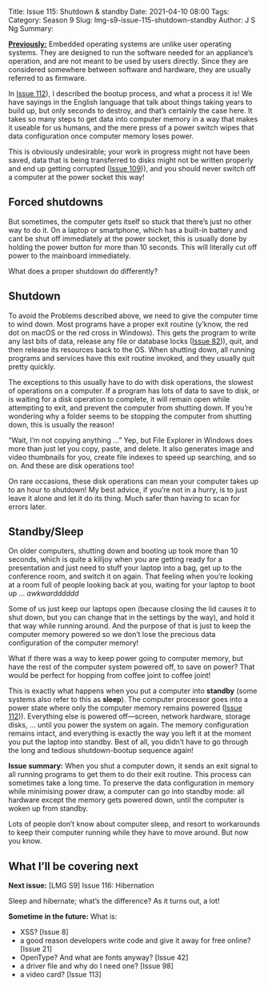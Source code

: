 Title: Issue 115: Shutdown & standby
Date: 2021-04-10 08:00
Tags: 
Category: Season 9
Slug: lmg-s9-issue-115-shutdown-standby
Author: J S Ng
Summary: 

[**Previously:**](https://buttondown.email/laymansguide/archive/) Embedded operating systems are unlike user operating systems. They are designed to run the software needed for an appliance’s operation, and are not meant to be used by users directly. Since they are considered somewhere between software and hardware, they are usually referred to as firmware.

In [Issue 112]({filename}/season9/issue112/issue112.md)), I described the bootup process, and what a process it is! We have sayings in the English language that talk about things taking years to build up, but only seconds to destroy, and that’s certainly the case here. It takes so many steps to get data into computer memory in a way that makes it useable for us humans, and the mere press of a power switch wipes that data configuration once computer memory loses power.

This is obviously undesirable; your work in progress might not have been saved, data that is being transferred to disks might not be written properly and end up getting corrupted ([Issue 109]({filename}/season9/issue109/issue109.md))), and you should never switch off a computer at the power socket this way!

## Forced shutdowns

But sometimes, the computer gets itself so stuck that there’s just no other way to do it. On a laptop or smartphone, which has a built-in battery and cant be shut off immediately at the power socket, this is usually done by holding the power button for more than 10 seconds. This will literally cut off power to the mainboard immediately.

What does a proper shutdown do differently?

## Shutdown

To avoid the Problems described above, we need to give the computer time to wind down. Most programs have a proper exit routine (y’know, the red dot on macOS or the red cross in Windows). This gets the program to write any last bits of data, release any file or database locks ([Issue 82]({filename}/season7/issue082/issue082.md))), quit, and then release its resources back to the OS. When shutting down, all running programs and services have this exit routine invoked, and they usually quit pretty quickly.

The exceptions to this usually have to do with disk operations, the slowest of operations on a computer. If a program has lots of data to save to disk, or is waiting for a disk operation to complete, it will remain open while attempting to exit, and prevent the computer from shutting down. If you’re wondering why a folder seems to be stopping the computer from shutting down, this is usually the reason!

“Wait, I’m not copying anything …” Yep, but File Explorer in Windows does more than just let you copy, paste, and delete. It also generates image and video thumbnails for you, create file indexes to speed up searching, and so on. And these are disk operations too!

On rare occasions, these disk operations can mean your computer takes up to an hour to shutdown! My best advice, if you’re not in a hurry, is to just leave it alone and let it do its thing. Much safer than having to scan for errors later.

## Standby/Sleep

On older computers, shutting down and booting up took more than 10 seconds, which is quite a killjoy when you are getting ready for a presentation and just need to stuff your laptop into a bag, get up to the conference room, and switch it on again. That feeling when you’re looking at a room full of people looking back at you, waiting for your laptop to boot up … *awkwardddddd*

Some of us just keep our laptops open (because closing the lid causes it to shut down, but you can change that in the settings by the way), and hold it that way while running around. And the purpose of that is just to keep the computer memory powered so we don’t lose the precious data configuration of the computer memory!

What if there was a way to keep power going to computer memory, but have the rest of the computer system powered off, to save on power? That would be perfect for hopping from coffee joint to coffee joint!

This is exactly what happens when you put a computer into **standby** (some systems also refer to this as **sleep**). The computer processor goes into a power state where only the computer memory remains powered ([Issue 112]({filename}/season9/issue112/issue112.md))). Everything else is powered off—screen, network hardware, storage disks, … until you power the system on again. The memory configuration remains intact, and everything is exactly the way you left it at the moment you put the laptop into standby. Best of all, you didn’t have to go through the long and tedious shutdown-bootup sequence again!

**Issue summary:** When you shut a computer down, it sends an exit signal to all running programs to get them to do their exit routine. This process can sometimes take a long time. To preserve the data configuration in memory while minimising power draw, a computer can go into standby mode: all hardware except the memory gets powered down, until the computer is woken up from standby.

Lots of people don’t know about computer sleep, and resort to workarounds to keep their computer running while they have to move around. But now you know.

## What I’ll be covering next

**Next issue:** [LMG S9] Issue 116: Hibernation

Sleep and hibernate; what’s the difference? As it turns out, a lot!

**Sometime in the future:** What is:

- XSS? [Issue 8]
- a good reason developers write code and give it away for free online? [Issue 21]
- OpenType? And what are fonts anyway? [Issue 42]
- a driver file and why do I need one? [Issue 98]
- a video card? [Issue 113]
